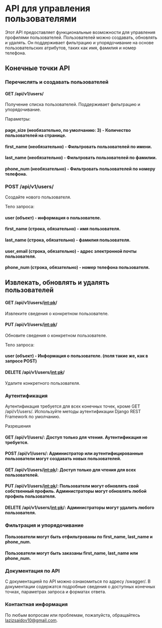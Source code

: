 # API для управления пользователями
Этот API предоставляет функциональные возможности для управления профилями пользователей. Пользователей можно создавать, обновлять и удалять. Он поддерживает фильтрацию и упорядочивание на основе пользовательских атрибутов, таких как имя, фамилия и номер телефона.

## Конечные точки API
### Перечислять и создавать пользователей
#### GET /api/v1/users/
Получение списка пользователей. Поддерживает фильтрацию и упорядочивание.

Параметры:

#### page_size (необязательно, по умолчанию: 3) - Количество пользователей на странице.
#### first_name (необязательно) - Фильтровать пользователей по имени.
#### last_name (необязательно) - Фильтровать пользователей по фамилии.
#### phone_num (необязательно) - Фильтровать пользователей по номеру телефона.
### POST /api/v1/users/
Создайте нового пользователя.

Тело запроса:

#### user (объект) - информация о пользователе.
#### first_name (строка, обязательно) - имя пользователя.
#### last_name (строка, обязательно) - фамилия пользователя.
#### user_email (строка, обязательно) - адрес электронной почты пользователя.
#### phone_num (строка, обязательно) - номер телефона пользователя.
## Извлекать, обновлять и удалять пользователей
#### GET /api/v1/users/<int:pk>/
Извлеките сведения о конкретном пользователе.

#### PUT /api/v1/users/<int:pk>/
Обновите сведения о конкретном пользователе.

Тело запроса:

#### user (объект) - Информация о пользователе. (поля такие же, как в запросе POST)
#### DELETE /api/v1/users/<int:pk>/
Удалите конкретного пользователя.

### Аутентификация
Аутентификация требуется для всех конечных точек, кроме GET /api/v1/users/. Используйте методы аутентификации Django REST Framework по умолчанию.

Разрешения
#### GET /api/v1/users/: Доступ только для чтения. Аутентификация не требуется.
#### POST /api/v1/users/: Администратор или аутентифицированные пользователи могут создавать новых пользователей.
#### GET /api/v1/users/<int:pk>/: Доступ только для чтения для всех пользователей.
#### PUT /api/v1/users/<int:pk>/: Пользователи могут обновлять свой собственный профиль. Администраторы могут обновлять любой профиль пользователя.
#### DELETE /api/v1/users/<int:pk>/: Администраторы могут удалить любого пользователя.
### Фильтрация и упорядочивание
#### Пользователи могут быть отфильтрованы по first_name, last_name и phone_num.
#### Пользователи могут быть заказаны first_name, last_name или phone_num.
### Документация по API
С документацией по API можно ознакомиться по адресу /swagger/. В документации содержатся подробные сведения о доступных конечных точках, параметрах запроса и форматах ответа.

### Контактная информация
По любым вопросам или проблемам, пожалуйста, обращайтесь lazizsaidov10@gmail.com.